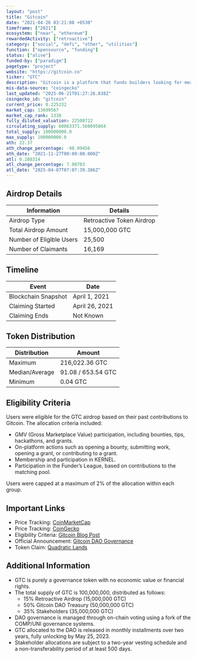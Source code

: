 ```yaml
---
layout: "post"
title: "Gitcoin"
date: "2021-04-26 03:21:08 +0530"
timeframe: ["2021"]
ecosystem: ["near", "ethereum"]
rewardedActivity: ["retroactive"]
category: ["social", "defi", "other", "utilities"]
function: ["opensource", "funding"]
status: ["alive"]
funded-by: ["paradigm"]
pagetype: "project"
website: "https://gitcoin.co"
ticker: "GTC"
description: "Gitcoin is a platform that funds builders looking for meaningful, open-source work, pioneering Quadratic Funding to support public goods development."
mis-data-source: "coingecko"
last_updated: "2025-06-21T01:27:26.838Z"
coingecko_id: "gitcoin"
current_price: 0.225232
market_cap: 13699567
market_cap_rank: 1338
fully_diluted_valuation: 22508722
circulating_supply: 60863371.560695864
total_supply: 100000000.0
max_supply: 100000000.0
ath: 22.37
ath_change_percentage: -98.99456
ath_date: "2021-11-27T00:00:00.000Z"
atl: 0.208314
atl_change_percentage: 7.98703
atl_date: "2025-04-07T07:07:39.386Z"
---
```


## Airdrop Details

| Information              | Details                   |
| ------------------------ | ------------------------- |
| Airdrop Type             | Retroactive Token Airdrop |
| Total Airdrop Amount     | 15,000,000 GTC            |
| Number of Eligible Users | 25,500                    |
| Number of Claimants      | 16,169                    |

## Timeline

| Event               | Date           |
| ------------------- | -------------- |
| Blockchain Snapshot | April 1, 2021  |
| Claiming Started    | April 26, 2021 |
| Claiming Ends       | Not Known      |

## Token Distribution

| Distribution   | Amount             |
| -------------- | ------------------ |
| Maximum        | 216,022.36 GTC     |
| Median/Average | 91.08 / 653.54 GTC |
| Minimum        | 0.04 GTC           |

## Eligibility Criteria

Users were eligible for the GTC airdrop based on their past contributions to Gitcoin. The allocation criteria included:

- GMV (Gross Marketplace Value) participation, including bounties, tips, hackathons, and grants.
- On-platform actions such as opening a bounty, submitting work, opening a grant, or contributing to a grant.
- Membership and participation in KERNEL.
- Participation in the Funder’s League, based on contributions to the matching pool.

Users were capped at a maximum of 2% of the allocation within each group.

## Important Links

- Price Tracking: [CoinMarketCap](https://coinmarketcap.com/currencies/gitcoin)
- Price Tracking: [CoinGecko](https://www.coingecko.com/en/coins/gitcoin)
- Eligibility Criteria: [Gitcoin Blog Post](https://web.archive.org/web/20220915084937/https://go.gitcoin.co/blog/introducing-gtc-gitcoins-governance-token)
- Official Announcement: [Gitcoin DAO Governance](https://gov.gitcoin.co)
- Token Claim: [Quadratic Lands](https://quadraticlands.com)

## Additional Information

- GTC is purely a governance token with no economic value or financial rights.
- The total supply of GTC is 100,000,000, distributed as follows:
  - 15% Retroactive Airdrop (15,000,000 GTC)
  - 50% Gitcoin DAO Treasury (50,000,000 GTC)
  - 35% Stakeholders (35,000,000 GTC)
- DAO governance is managed through on-chain voting using a fork of the COMP/UNI governance systems.
- GTC allocated to the DAO is released in monthly installments over two years, fully unlocking by May 25, 2023.
- Stakeholder allocations are subject to a two-year vesting schedule and a non-transferability period of at least 500 days.